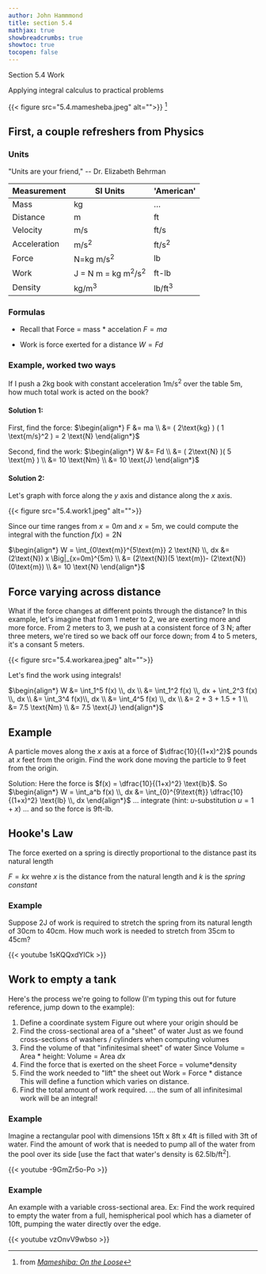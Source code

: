 ```yaml
---
author: John Hammmond
title: section 5.4
mathjax: true
showbreadcrumbs: true
showtoc: true
tocopen: false
---
```


Section 5.4 Work
<!--more-->

Applying integral calculus to practical problems

{{< figure src="5.4.mamesheba.jpeg" alt="">}} [^9]

[^9]: from [*Mameshiba: On the Loose*](https://www.amazon.com/Mameshiba-Loose-James-Turner/dp/1421538806)


##  First, a couple refreshers from Physics

### Units

"Units are your friend," -- Dr. Elizabeth Behrman 

|Measurement|SI Units|'American'|
|---|---|---|
|Mass|kg|… |
|Distance|m|ft|
|Velocity|m/s|ft/s|
|Acceleration|$\text{m/s}^2$|$\text{ft/s}^2$|
|Force|N=$\text{kg m/s}^2$|lb|
|Work|J = N m = $\text{kg m}^2/\text{s}^2$|ft-lb|
|Density| $\text{kg/m}^3$ | $\text{lb/ft}^3$|

### Formulas

- Recall that Force = mass * accelation 
  $F=ma$
  
- Work is force exerted for a distance 
  $W = Fd$
  
### Example, worked two ways

If I push a 2kg book with constant acceleration $1 \text{m/s}^2$ over the table 5m, how  much total work is acted on the book?
  
#### Solution 1:

First, find the force:
$\begin{align*} F &= ma \\ &= ( 2\text{kg} ) ( 1 \text{m/s}^2 ) = 2 \text{N} \end{align*}$

Second, find the work: 
$\begin{align*}  W &= Fd \\ &= ( 2\text{N}  )( 5 \text{m} ) \\ &= 10 \text{Nm} \\ &= 10 \text{J}  \end{align*}$

 
#### Solution 2: 

Let's graph with force along the $y$ axis and distance along the $x$ axis. 

{{< figure src="5.4.work1.jpeg" alt="">}}

Since our time ranges from $x=0m$ and $x=5m$, we could compute the integral with the function $f(x) = 2\text{N}$

$\begin{align*} W = \int_{0\text{m}}^{5\text{m}} 2 \text{N} \\, dx &= (2\text{N}) x \Big|_{x=0m}^{5m} \\  &= (2\text{N})(5 \text{m})- (2\text{N})(0\text{m}) \\ &= 10 \text{N} \end{align*}$

  
## Force varying across distance

What if the force changes at different points through the distance? In this example, let's imagine that from 1 meter to 2, we are exerting more and more force. From 2 meters to 3, we push at a consistent force of 3 N; after three meters, we're tired so we back off our force down; from 4 to 5 meters, it's a consant 5 meters.

{{< figure src="5.4.workarea.jpeg" alt="">}}

Let's find the work using integrals!

$\begin{align*} W &= \int_1^5 f(x) \\, dx \\ &= \int_1^2 f(x) \\, dx + \int_2^3 f(x) \\, dx \\ &= \int_3^4 f(x)\\, dx \\ &= \int_4^5 f(x) \\, dx \\ &= 2 + 3 + 1.5 + 1 \\ &= 7.5 \text{Nm}   \\ &= 7.5 \text{J} \end{align*}$

## Example 

A particle moves along the $x$ axis at a force of $\dfrac{10}{(1+x)^2}$ pounds at $x$ feet from the origin. Find the work done moving the particle to 9 feet from the origin.

Solution:
Here the force is $f(x) = \dfrac{10}{(1+x)^2} \text{lb}$. 
So 
$\begin{align*} W = \int_a^b f(x) \\, dx &= \int_{0}^{9\text{ft}} \dfrac{10}{(1+x)^2} \text{lb} \\, dx  \end{align*}$
... integrate (hint: $u$-substitution $u=1+x$)
...
and so the force is $9 \text{ft-lb}$. 


## Hooke's Law
The force exerted on a spring is directly proportional to the distance past its natural length

$F = kx$ wehre $x$ is the distance from the natural length and $k$ is the *spring constant*

### Example 
Suppose $2\text{J}$ of work is required to stretch the spring from its natural length of 30cm to 40cm. How much work is needed to stretch from 35cm to 45cm? 

{{< youtube 1sKQQxdYlCk >}}

## Work to empty a tank

Here's the process we're going to follow (I'm typing this out for future reference, jump down to the example): 

1. Define a coordinate system 
    Figure out where your origin should be
2. Find the cross-sectional area of a "sheet" of water 
    Just as we found cross-sections of washers / cylinders when computing volumes
3. Find the volume of that "infinitesimal sheet" of water
   Since Volume = Area * height: 
   Volume = Area $dx$  
4. Find the force that is exerted on the sheet
   Force = volume*density 
5. Find the work needed to "lift" the sheet out
   Work = Force * distance
   This will define a function which varies on distance.
6. Find the total amount of work required. 
    ... the sum of all infinitesimal work will be an integral! 

### Example

Imagine a rectangular pool with dimensions 15ft x 8ft x 4ft is filled with 3ft of  water.  Find the amount of work that is needed to pump all of the water from the pool  over its side [use the fact that water's density is $62.5 \text{lb/ft}^2$].

{{< youtube -9GmZr5o-Po >}}

### Example

An example with a variable cross-sectional area.
Ex: Find the work required to empty the water from a full, hemispherical pool  which has a diameter of 10ft, pumping the water directly over the edge.

{{< youtube vzOnvV9wbso >}}